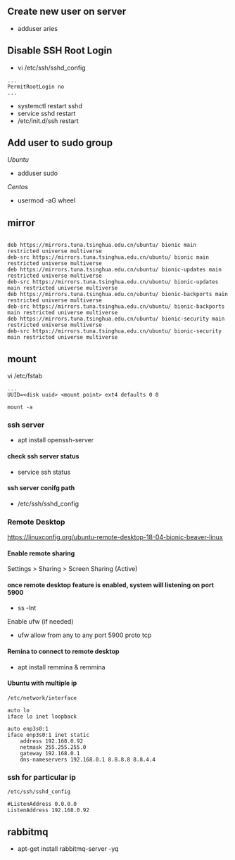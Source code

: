 ## Create new user on server

* adduser aries

## Disable SSH Root Login

* vi /etc/ssh/sshd_config
```
...
PermitRootLogin no
...
```
* systemctl restart sshd
* service sshd restart
* /etc/init.d/ssh restart

## Add user to sudo group

*Ubuntu*
* adduser <username> sudo

*Centos*
* usermod -aG wheel <username>

## mirror

```

deb https://mirrors.tuna.tsinghua.edu.cn/ubuntu/ bionic main restricted universe multiverse
deb-src https://mirrors.tuna.tsinghua.edu.cn/ubuntu/ bionic main restricted universe multiverse
deb https://mirrors.tuna.tsinghua.edu.cn/ubuntu/ bionic-updates main restricted universe multiverse
deb-src https://mirrors.tuna.tsinghua.edu.cn/ubuntu/ bionic-updates main restricted universe multiverse
deb https://mirrors.tuna.tsinghua.edu.cn/ubuntu/ bionic-backports main restricted universe multiverse
deb-src https://mirrors.tuna.tsinghua.edu.cn/ubuntu/ bionic-backports main restricted universe multiverse
deb https://mirrors.tuna.tsinghua.edu.cn/ubuntu/ bionic-security main restricted universe multiverse
deb-src https://mirrors.tuna.tsinghua.edu.cn/ubuntu/ bionic-security main restricted universe multiverse
```

## mount

vi /etc/fstab

```
...
UUID=<disk uuid> <mount point> ext4 defaults 0 0
```

`mount -a`

### ssh server

* apt install openssh-server

#### check ssh server status

* service ssh status

#### ssh server conifg path

* /etc/ssh/sshd_config

### Remote Desktop

https://linuxconfig.org/ubuntu-remote-desktop-18-04-bionic-beaver-linux

#### Enable remote sharing

Settings > Sharing > Screen Sharing (Active)

#### once remote desktop feature is enabled, system will listening on port 5900

* ss -lnt

Enable ufw (if needed)

* ufw allow from any to any port 5900 proto tcp

#### Remina to connect to remote desktop

* apt install remmina & remmina

#### Ubuntu with multiple ip

`/etc/network/interface`

```
auto lo
iface lo inet loopback

auto enp3s0:1
iface enp3s0:1 inet static
    address 192.168.0.92
    netmask 255.255.255.0
    gateway 192.168.0.1
    dns-nameservers 192.168.0.1 8.8.8.8 8.8.4.4
```

### ssh for particular ip

`/etc/ssh/sshd_config`

```
#ListenAddress 0.0.0.0
ListenAddress 192.168.0.92
```

## rabbitmq

* apt-get install rabbitmq-server -yq